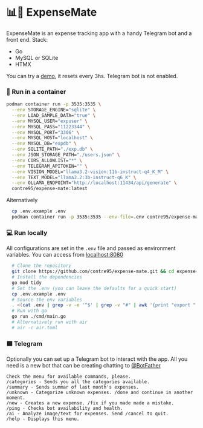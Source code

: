# 📊🧉 ExpenseMate
ExpenseMate is an expense tracking app with a handy Telegram bot and a front end.
Stack:
 * Go
 * MySQL or SQLite
 * HTMX

You can try a [demo](https://demo1.contre.io), it resets every 3hs. Telegram bot is not enabled.

### 🦭 Run in a container 
```sh
podman container run -p 3535:3535 \
  --env STORAGE_ENGINE="sqlite" \
  --env LOAD_SAMPLE_DATA="true" \
  --env MYSQL_USER="expuser" \
  --env MYSQL_PASS="11223344" \
  --env MYSQL_PORT="3306" \
  --env MYSQL_HOST="localhost" \
  --env MYSQL_DB="expdb" \
  --env SQLITE_PATH="./exp.db" \
  --env JSON_STORAGE_PATH="./users.json" \
  --env CORS_ALLOWLIST="*" \
  --env TELEGRAM_APITOKEN="" \
  --env VISION_MODEL="llama3.2-vision:11b-instruct-q4_K_M" \
  --env TEXT_MODEL="llama3.2:3b-instruct-q6_K" \
  --env OLLAMA_ENDPOINT="http://localhost:11434/api/generate" \
  contre95/expense-mate:latest
```
Alternatively
```sh
  cp .env.example .env
  podman container run -p 3535:3535 --env-file=.env contre95/expense-mate
```

### 💻 Run locally
All configurations are set in the `.env` file and passed as environment variables. You can access from [localhost:8080](http://localhost:8080)
```sh
  # Clone the repository
  git clone https://github.com/contre95/expense-mate.git && cd expense-mate
  # Install the dependencies
  go mod tidy
  # Set the .env (you can leave the defaults for a quick start)
  cp .env.example .env
  # Source the env variables
  . <(cat .env | grep -v -e '^$' | grep -v "#" | awk '{print "export " $1}')
  # Run with go
  go run ./cmd/main.go
  # Alternatively run with air
  # air -c air.toml
```


### 🟦 Telegram
Optionally you can set up a Telegram bot to interact with the app. All you need is a new bot that can be creating chatting to [@BotFather](https://t.me/BotFather)
```
Check the menu for available commands, please.
/categories - Sends you all the categories available.
/summary - Sends summar of last month's expenses.
/unknown - Categorize unknown expenses. /done and continue in another moment.
/new - Creates a new expense. /fix if you made made a mistake.
/ping - Checks bot availability and health.
/ai - Analyze image/text for expenses. Send /cancel to quit.
/help - Displays this menu.
```
